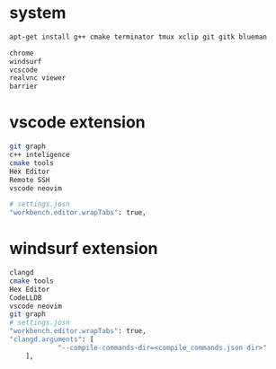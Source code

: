 # system
```bash
apt-get install g++ cmake terminator tmux xclip git gitk blueman
```

```bash
chrome
windsurf
vcscode
realvnc viewer
barrier
```

# vscode extension
```bash
git graph
c++ inteligence
cmake tools
Hex Editor
Remote SSH
vscode neovim

# settings.josn
"workbench.editor.wrapTabs": true,
```
# windsurf extension
```bash
clangd
cmake tools
Hex Editor
CodeLLDB
vscode neovim
git graph
# settings.josn
"workbench.editor.wrapTabs": true,
"clangd.arguments": [
            "--compile-commands-dir=<compile_commands.json dir>"
    ],
```
